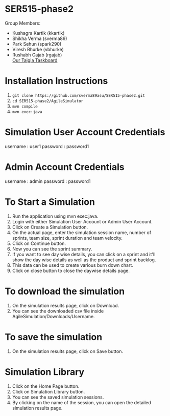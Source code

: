 # SER515-phase2
Group Members:
* Kushagra Kartik (kkartik)
* Shikha Verma (sverma89)
* Park Sehun (spark290)
* Viresh Bhurke (vbhurke)
* Rushabh Gajab (rgajab)   
[Our Taigia Taskboard](https://tree.taiga.io/project/sverma89-ser515-fall23-project-template/taskboard/sprint-2-4148)

# Installation Instructions
1. `git clone https://github.com/sverma89asu/SER515-phase2.git`
2. `cd SER515-phase2/AgileSimulator`
3. `mvn compile`
4. `mvn exec:java`

# Simulation User Account Credentials
username : user1
password : password1

# Admin Account Credentials
username : admin
password : password1

# To Start a Simulation
1. Run the application using mvn exec:java.
2. Login with either Simulation User Account or Admin User Account.
3. Click on Create a Simulation button.
4. On the actual page, enter the simulation session name, number of sprints, team size, sprint duration and team velocity.
5. Click on Continue button.
6. Now you can see the sprint summary.
7. If you want to see day wise details, you can click on a sprint and it'll show the day wise details as well as the product and sprint backlog.
8. This data can be used to create various burn down chart.
9. Click on close button to close the daywise details page.

# To download the simulation
1. On the simulation results page, click on Download.
2. You can see the downloaded csv file inside AgileSimulation/Downloads/Username.

# To save the simulation
1. On the simulation results page, click on Save button.

# Simulation Library
1. Click on the Home Page button.
2. Click on Simulation Library button.
3. You can see the saved simulation sessions.
4. By clicking on the name of the session, you can open the detailed simulation results page.

